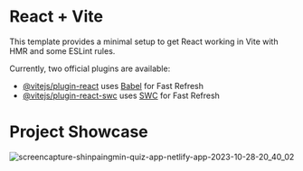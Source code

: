 # React + Vite

This template provides a minimal setup to get React working in Vite with HMR and some ESLint rules.

Currently, two official plugins are available:

- [@vitejs/plugin-react](https://github.com/vitejs/vite-plugin-react/blob/main/packages/plugin-react/README.md) uses [Babel](https://babeljs.io/) for Fast Refresh
- [@vitejs/plugin-react-swc](https://github.com/vitejs/vite-plugin-react-swc) uses [SWC](https://swc.rs/) for Fast Refresh

# Project Showcase

![screencapture-shinpaingmin-quiz-app-netlify-app-2023-10-28-20_40_02](https://github.com/shinpaingmin/Today_Weather/assets/103930442/896fb77e-3721-4013-bc24-24aea672ff38)
